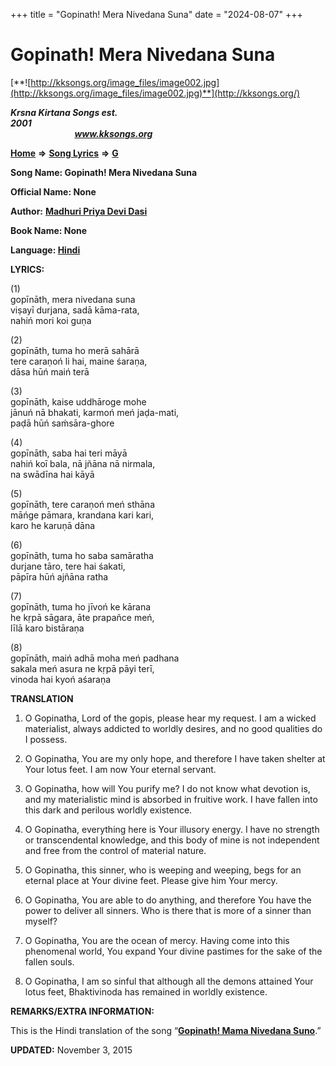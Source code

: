 +++
title = "Gopinath! Mera Nivedana Suna"
date = "2024-08-07"
+++

# Gopinath! Mera Nivedana Suna
[**![http://kksongs.org/image_files/image002.jpg](http://kksongs.org/image_files/image002.jpg)**](http://kksongs.org/)

**_Krsna Kirtana Songs est. 2001_**                                                                                                                                                 **_www.kksongs.org_**

**[Home](http://kksongs.org/)** **⇒** **[Song Lyrics](http://kksongs.org/lyrics.html)** **⇒** **[G](http://kksongs.org/songs/song_g.html)**

**Song Name: Gopinath! Mera Nivedana Suna**

**Official Name: None**

**Author:** [**Madhuri Priya Devi Dasi**](http://kksongs.org/authors/list/madhuripriya.html)

**Book Name: None**

**Language: [Hindi](http://kksongs.org/language/list/hindi.html)**

**LYRICS:**

(1)  
gopīnāth, mera nivedana suna  
viṣayī durjana, sadā kāma-rata,  
nahiń mori koi guṇa

(2)  
gopīnāth, tuma ho merā sahārā  
tere caraṇoń li hai, maine śaraṇa,  
dāsa hūń maiń terā

(3)  
gopīnāth, kaise uddhāroge mohe  
jānuń nā bhakati, karmoń meń jaḍa-mati,  
paḍā hūń saḿsāra-ghore

(4)  
gopīnāth, saba hai teri māyā  
nahiń koī bala, nā jñāna nā nirmala,  
na swādīna hai kāyā

(5)  
gopīnāth, tere caraṇoń meń sthāna  
māńge pāmara, krandana kari kari,  
karo he karuṇā dāna

(6)  
gopīnāth, tuma ho saba samāratha  
durjane tāro, tere hai śakati,  
pāpīra hūń ajñāna ratha

(7)  
gopīnāth, tuma ho jīvoń ke kārana  
he kṛpā sāgara, āte prapañce meń,  
līlā karo bistāraṇa

(8)  
gopīnāth, maiń adhā moha meń padhana  
sakala meń asura ne kṛpā pāyi terī,  
vinoda hai kyoń aśaraṇa

**TRANSLATION**

1) O Gopinatha, Lord of the gopis, please hear my request. I am a wicked materialist, always addicted to worldly desires, and no good qualities do I possess.

2) O Gopinatha, You are my only hope, and therefore I have taken shelter at Your lotus feet. I am now Your eternal servant.

3) O Gopinatha, how will You purify me? I do not know what devotion is, and my materialistic mind is absorbed in fruitive work. I have fallen into this dark and perilous worldly existence.

4) O Gopinatha, everything here is Your illusory energy. I have no strength or transcendental knowledge, and this body of mine is not independent and free from the control of material nature.

5) O Gopinatha, this sinner, who is weeping and weeping, begs for an eternal place at Your divine feet. Please give him Your mercy.

6) O Gopinatha, You are able to do anything, and therefore You have the power to deliver all sinners. Who is there that is more of a sinner than myself?

7) O Gopinatha, You are the ocean of mercy. Having come into this phenomenal world, You expand Your divine pastimes for the sake of the fallen souls.

8) O Gopinatha, I am so sinful that although all the demons attained Your lotus feet, Bhaktivinoda has remained in worldly existence.

**REMARKS/EXTRA INFORMATION:**

This is the Hindi translation of the song “**[Gopinath! Mama Nivedana Suno](http://kksongs.org/songs/g/gopinatha1.html)**.”

**UPDATED:** November 3, 2015